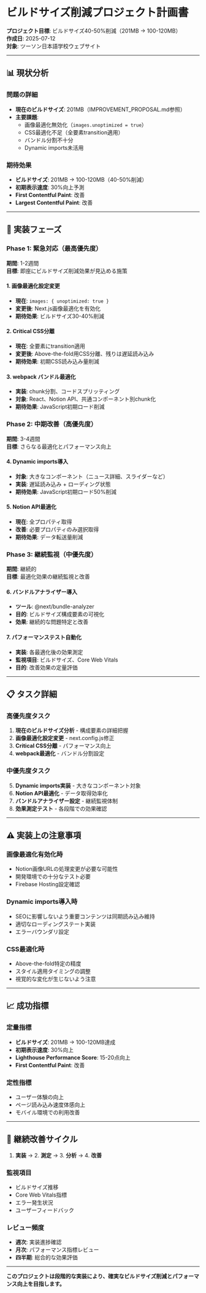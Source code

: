 # ビルドサイズ削減プロジェクト計画書

**プロジェクト目標**: ビルドサイズ40-50%削減（201MB → 100-120MB）  
**作成日**: 2025-07-12  
**対象**: ツーソン日本語学校ウェブサイト  

---

## 📊 現状分析

### 問題の詳細
- **現在のビルドサイズ**: 201MB（IMPROVEMENT_PROPOSAL.md参照）
- **主要課題**: 
  - 画像最適化無効化（`images.unoptimized = true`）
  - CSS最適化不足（全要素transition適用）
  - バンドル分割不十分
  - Dynamic imports未活用

### 期待効果
- **ビルドサイズ**: 201MB → 100-120MB（40-50%削減）
- **初期表示速度**: 30%向上予測
- **First Contentful Paint**: 改善
- **Largest Contentful Paint**: 改善

---

## 🎯 実装フェーズ

### Phase 1: 緊急対応（最高優先度）
**期間**: 1-2週間  
**目標**: 即座にビルドサイズ削減効果が見込める施策

#### 1. 画像最適化設定変更
- **現在**: `images: { unoptimized: true }`
- **変更後**: Next.js画像最適化を有効化
- **期待効果**: ビルドサイズ30-40%削減

#### 2. Critical CSS分離
- **現在**: 全要素にtransition適用
- **変更後**: Above-the-fold用CSS分離、残りは遅延読み込み
- **期待効果**: 初期CSS読み込み量削減

#### 3. webpack バンドル最適化
- **実装**: chunk分割、コードスプリッティング
- **対象**: React、Notion API、共通コンポーネント別chunk化
- **期待効果**: JavaScript初期ロード削減

### Phase 2: 中期改善（高優先度）
**期間**: 3-4週間  
**目標**: さらなる最適化とパフォーマンス向上

#### 4. Dynamic imports導入
- **対象**: 大きなコンポーネント（ニュース詳細、スライダーなど）
- **実装**: 遅延読み込み + ローディング状態
- **期待効果**: JavaScript初期ロード50%削減

#### 5. Notion API最適化
- **現在**: 全プロパティ取得
- **改善**: 必要プロパティのみ選択取得
- **期待効果**: データ転送量削減

### Phase 3: 継続監視（中優先度）
**期間**: 継続的  
**目標**: 最適化効果の継続監視と改善

#### 6. バンドルアナライザー導入
- **ツール**: @next/bundle-analyzer
- **目的**: ビルドサイズ構成要素の可視化
- **効果**: 継続的な問題特定と改善

#### 7. パフォーマンステスト自動化
- **実装**: 各最適化後の効果測定
- **監視項目**: ビルドサイズ、Core Web Vitals
- **目的**: 改善効果の定量評価

---

## 📋 タスク詳細

### 高優先度タスク
1. **現在のビルドサイズ分析** - 構成要素の詳細把握
2. **画像最適化設定変更** - next.config.js修正
3. **Critical CSS分離** - パフォーマンス向上
4. **webpack最適化** - バンドル分割設定

### 中優先度タスク
5. **Dynamic imports実装** - 大きなコンポーネント対象
6. **Notion API最適化** - データ取得効率化
7. **バンドルアナライザー設定** - 継続監視体制
8. **効果測定テスト** - 各段階での効果確認

---

## ⚠️ 実装上の注意事項

### 画像最適化有効化時
- Notion画像URLの処理変更が必要な可能性
- 開発環境での十分なテスト必要
- Firebase Hosting設定確認

### Dynamic imports導入時
- SEOに影響しないよう重要コンテンツは同期読み込み維持
- 適切なローディングステート実装
- エラーバウンダリ設定

### CSS最適化時
- Above-the-fold特定の精度
- スタイル適用タイミングの調整
- 視覚的な変化が生じないよう注意

---

## 📈 成功指標

### 定量指標
- **ビルドサイズ**: 201MB → 100-120MB達成
- **初期表示速度**: 30%向上
- **Lighthouse Performance Score**: 15-20点向上
- **First Contentful Paint**: 改善

### 定性指標
- ユーザー体験の向上
- ページ読み込み速度体感向上
- モバイル環境での利用改善

---

## 🔄 継続改善サイクル

1. **実装** → 2. **測定** → 3. **分析** → 4. **改善**

### 監視項目
- ビルドサイズ推移
- Core Web Vitals指標
- エラー発生状況
- ユーザーフィードバック

### レビュー頻度
- **週次**: 実装進捗確認
- **月次**: パフォーマンス指標レビュー
- **四半期**: 総合的な効果評価

---

**このプロジェクトは段階的な実装により、確実なビルドサイズ削減とパフォーマンス向上を目指します。**